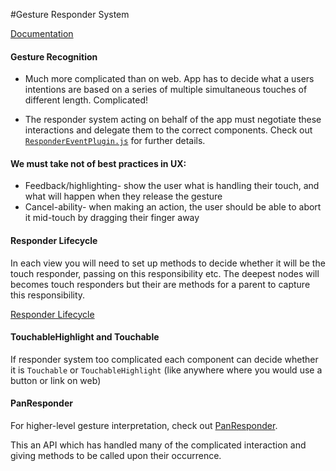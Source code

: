 #Gesture Responder System

[Documentation](https://facebook.github.io/react-native/docs/panresponder.html#content)

#### Gesture Recognition
- Much more complicated than on web. App has to decide what a users intentions are based on a series of multiple simultaneous touches of different length. Complicated!

- The responder system acting on behalf of the app must negotiate these interactions and delegate them to the correct components. Check out [`ResponderEventPlugin.js`](https://searchcode.com/codesearch/view/66807738/) for further details.


#### We must take not of best practices in UX:

 - Feedback/highlighting- show the user what is handling their touch, and what will happen when they release the gesture
 - Cancel-ability- when making an action, the user should be able to abort it mid-touch by dragging their finger away

#### Responder Lifecycle

In each view you will need to set up methods to decide whether it will be the touch responder, passing on this responsibility etc. The deepest nodes will becomes touch responders but their are methods for a parent to capture this responsibility.

[Responder Lifecycle](https://facebook.github.io/react-native/docs/gesture-responder-system.html#responder-lifecycle)

#### TouchableHighlight and Touchable

If responder system too complicated each component can decide whether it is `Touchable` or `TouchableHighlight`
(like anywhere where you would use a button or link on web)


#### PanResponder

For higher-level gesture interpretation, check out [PanResponder](/react-native/docs/panresponder.html).

This an API which has handled many of the complicated interaction and giving methods to be called upon their occurrence.
